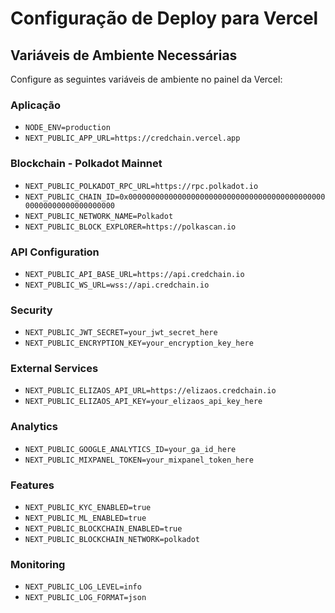 # Configuração de Deploy para Vercel

## Variáveis de Ambiente Necessárias

Configure as seguintes variáveis de ambiente no painel da Vercel:

### Aplicação
- `NODE_ENV=production`
- `NEXT_PUBLIC_APP_URL=https://credchain.vercel.app`

### Blockchain - Polkadot Mainnet
- `NEXT_PUBLIC_POLKADOT_RPC_URL=https://rpc.polkadot.io`
- `NEXT_PUBLIC_CHAIN_ID=0x0000000000000000000000000000000000000000000000000000000000000000`
- `NEXT_PUBLIC_NETWORK_NAME=Polkadot`
- `NEXT_PUBLIC_BLOCK_EXPLORER=https://polkascan.io`

### API Configuration
- `NEXT_PUBLIC_API_BASE_URL=https://api.credchain.io`
- `NEXT_PUBLIC_WS_URL=wss://api.credchain.io`

### Security
- `NEXT_PUBLIC_JWT_SECRET=your_jwt_secret_here`
- `NEXT_PUBLIC_ENCRYPTION_KEY=your_encryption_key_here`

### External Services
- `NEXT_PUBLIC_ELIZAOS_API_URL=https://elizaos.credchain.io`
- `NEXT_PUBLIC_ELIZAOS_API_KEY=your_elizaos_api_key_here`

### Analytics
- `NEXT_PUBLIC_GOOGLE_ANALYTICS_ID=your_ga_id_here`
- `NEXT_PUBLIC_MIXPANEL_TOKEN=your_mixpanel_token_here`

### Features
- `NEXT_PUBLIC_KYC_ENABLED=true`
- `NEXT_PUBLIC_ML_ENABLED=true`
- `NEXT_PUBLIC_BLOCKCHAIN_ENABLED=true`
- `NEXT_PUBLIC_BLOCKCHAIN_NETWORK=polkadot`

### Monitoring
- `NEXT_PUBLIC_LOG_LEVEL=info`
- `NEXT_PUBLIC_LOG_FORMAT=json`
